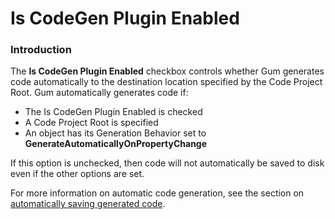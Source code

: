 # Is CodeGen Plugin Enabled

### Introduction

The **Is CodeGen Plugin Enabled** checkbox controls whether Gum generates code automatically to the destination location specified by the Code Project Root. Gum automatically generates code if:

* The Is CodeGen Plugin Enabled is checked
* A Code Project Root is specified
* An object has its Generation Behavior set to **GenerateAutomaticallyOnPropertyChange**

If this option is unchecked, then code will not automatically be saved to disk even if the other options are set.

For more information on automatic code generation, see the section on [automatically saving generated code](./#automatic-saving-of-generated-code).
